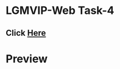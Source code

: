 # LGMVIP-Web Task-4
## Click <a href="https://sayan-g5.github.io/LGMVIP-Web/Task-4/calculator.html">Here</a>

# Preview

